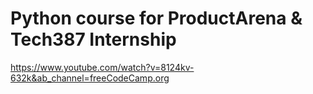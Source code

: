 # Python course for ProductArena & Tech387 Internship

https://www.youtube.com/watch?v=8124kv-632k&ab_channel=freeCodeCamp.org
